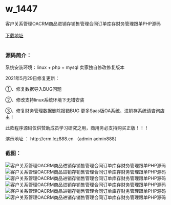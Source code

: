 # w_1447
客户关系管理OACRM商品进销存销售管理合同订单库存财务管理跟单PHP源码
<br/></br>
[下载地址](https://www.uuid2.com/1447.html "下载地址")
<br/></br>
<h3>源码简介：</h3>
<p>系统安装环境：linux + php + mysql 卖家独自修改修复版本<p>
<p>2021年5月29日修复更新：<p>
<p>①、修复数据导入BUG问题<p>
<p>②、修改支持linux系统环境下无错安装<p>
<p>③、修复财务管理数据删除报错BUG 更多Saas版OA系统、进销存系统请咨询店主！<p>
<p>此款程序源码仅供赞助成员学习研究之用，商用务必支持购买正版！！！<p>
<p>演示地址 ： http://crm.lcz888.cn  （admin   admin888）<p>
<h3>截图：</h3>
<img src="https://www.uuid2.com/wp-content/uploads/img/202108/3a69970769.jpg" alt="客户关系管理OACRM商品进销存销售管理合同订单库存财务管理跟单PHP源码"><img src="https://www.uuid2.com/wp-content/uploads/img/202108/0e8c80d621.jpg" alt="客户关系管理OACRM商品进销存销售管理合同订单库存财务管理跟单PHP源码"><img src="https://www.uuid2.com/wp-content/uploads/img/202108/0e8c80d280.jpg" alt="客户关系管理OACRM商品进销存销售管理合同订单库存财务管理跟单PHP源码"><img src="https://www.uuid2.com/wp-content/uploads/img/202108/6374d39300.jpg" alt="客户关系管理OACRM商品进销存销售管理合同订单库存财务管理跟单PHP源码"><img src="https://www.uuid2.com/wp-content/uploads/img/202108/5c49f06429.jpg" alt="客户关系管理OACRM商品进销存销售管理合同订单库存财务管理跟单PHP源码"><img src="https://www.uuid2.com/wp-content/uploads/img/202108/5c49f06350.jpg" alt="客户关系管理OACRM商品进销存销售管理合同订单库存财务管理跟单PHP源码">
